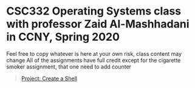 # CSC332 Operating Systems class with professor Zaid Al-Mashhadani in CCNY, Spring 2020
Feel free to copy whatever is here at your own risk, class content may change 
All of the assignments have full credit except for the cigarette smoker assignment, that one need to add counter

> [Project: Create a Shell](https://github.com/Chuezhang2278/Project_TeamC) 
